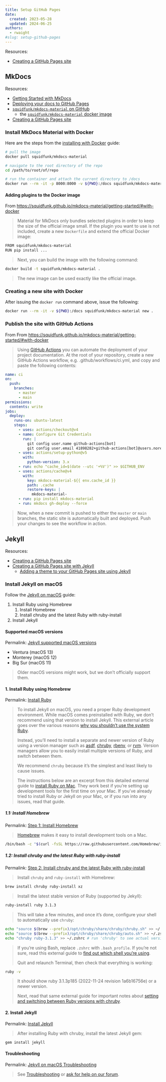```yaml
---
title: Setup GitHub Pages
date:
  created: 2023-05-28
  updated: 2024-06-25
authors:
  - rwaight
#slug: setup-github-pages
---
```



Resources:
* [Creating a GitHub Pages site](https://docs.github.com/en/pages/getting-started-with-github-pages/creating-a-github-pages-site)


## MkDocs

Resources:
* [Getting Started with MkDocs](https://www.mkdocs.org/getting-started/)
* [Deploying your docs to GitHub Pages](https://www.mkdocs.org/user-guide/deploying-your-docs/#github-pages)
* [`squidfunk/mkdocs-material` on GitHub](https://github.com/squidfunk/mkdocs-material)
    * the [`squidfunk/mkdocs-material` docker image](https://hub.docker.com/r/squidfunk/mkdocs-material)
* [Creating a GitHub Pages site](https://docs.github.com/en/pages/getting-started-with-github-pages/creating-a-github-pages-site)


### Install MkDocs Material with Docker

Here are the steps from the [installing with Docker](https://squidfunk.github.io/mkdocs-material/getting-started/#with-docker) guide:

```bash
# pull the image
docker pull squidfunk/mkdocs-material

# navigate to the root directory of the repo
cd /path/to/root/of/repo

# run the container and attach the current directory to /docs
docker run --rm -it -p 8000:8000 -v ${PWD}:/docs squidfunk/mkdocs-material
```


#### Adding plugins to the Docker image
From https://squidfunk.github.io/mkdocs-material/getting-started/#with-docker

> Material for MkDocs only bundles selected plugins in order to keep the size of the official image small. If the plugin you want to use is not included, create a new `Dockerfile` and extend the official Docker image:
```bash
FROM squidfunk/mkdocs-material
RUN pip install ...
```
> Next, you can build the image with the following command:
```bash
docker build -t squidfunk/mkdocs-material .
```
> The new image can be used exactly like the official image.


### Creating a new site with Docker

After issuing the `docker run` command above, issue the following:
```bash
docker run --rm -it -v ${PWD}:/docs squidfunk/mkdocs-material new .
```


### Publish the site with GitHub Actions
From From https://squidfunk.github.io/mkdocs-material/getting-started/#with-docker

> Using [GitHub Actions](https://github.com/features/actions) you can automate the deployment of your project documentation. At the root of your repository, create a new GitHub Actions workflow, e.g. .github/workflows/ci.yml, and copy and paste the following contents:
```yml
name: ci 
on:
  push:
    branches:
      - master 
      - main
permissions:
  contents: write
jobs:
  deploy:
    runs-on: ubuntu-latest
    steps:
      - uses: actions/checkout@v4
      - name: Configure Git Credentials
        run: |
          git config user.name github-actions[bot]
          git config user.email 41898282+github-actions[bot]@users.noreply.github.com
      - uses: actions/setup-python@v5
        with:
          python-version: 3.x
      - run: echo "cache_id=$(date --utc '+%V')" >> $GITHUB_ENV 
      - uses: actions/cache@v4
        with:
          key: mkdocs-material-${{ env.cache_id }}
          path: .cache
          restore-keys: |
            mkdocs-material-
      - run: pip install mkdocs-material 
      - run: mkdocs gh-deploy --force
```
> Now, when a new commit is pushed to either the `master` or `main` branches, the static site is automatically built and deployed. Push your changes to see the workflow in action.


## Jekyll

Resources:
* [Creating a GitHub Pages site](https://docs.github.com/en/pages/getting-started-with-github-pages/creating-a-github-pages-site)
* [Creating a GitHub Pages site with Jekyll](https://docs.github.com/en/pages/setting-up-a-github-pages-site-with-jekyll/creating-a-github-pages-site-with-jekyll?platform=mac)
    * [Adding a theme to your GitHub Pages site using Jekyll](https://docs.github.com/en/pages/setting-up-a-github-pages-site-with-jekyll/adding-a-theme-to-your-github-pages-site-using-jekyll)


### Install Jekyll on macOS

Follow the [Jekyll on macOS](https://jekyllrb.com/docs/installation/macos/) guide:

1. Install Ruby using Homebrew
    1. Install Homebrew
    2. Install chruby and the latest Ruby with ruby-install
2. Install Jekyll


#### Supported macOS versions

Permalink: [Jekyll supported macOS versions](https://jekyllrb.com/docs/installation/macos/#supported-macos-versions)

* Ventura (macOS 13)
* Monterey (macOS 12)
* Big Sur (macOS 11)

> Older macOS versions might work, but we don’t officially support them.


#### 1. Install Ruby using Homebrew

Permalink: [Install Ruby](https://jekyllrb.com/docs/installation/macos/#install-ruby)

> To install Jekyll on macOS, you need a proper Ruby development environment. While macOS comes preinstalled with Ruby, we don’t recommend using that version to install Jekyll. This external article goes over the various reasons [why you shouldn’t use the system Ruby](https://www.moncefbelyamani.com/why-you-shouldn-t-use-the-system-ruby-to-install-gems-on-a-mac/).
> 
> Instead, you’ll need to install a separate and newer version of Ruby using a version manager such as [asdf](https://asdf-vm.com/), [chruby](https://github.com/postmodern/chruby), [rbenv](https://github.com/rbenv/rbenv), or [rvm](https://rvm.io/). Version managers allow you to easily install multiple versions of Ruby, and switch between them.
> 
> We recommend `chruby` because it’s the simplest and least likely to cause issues.
> 
> The instructions below are an excerpt from this detailed external guide to [install Ruby on Mac](https://www.moncefbelyamani.com/how-to-install-xcode-homebrew-git-rvm-ruby-on-mac/). They work best if you’re setting up development tools for the first time on your Mac. If you’ve already tried to install Ruby or Jekyll on your Mac, or if you run into any issues, read that guide.


##### 1.1: Install Homebrew

Permalink: [Step 1: Install Homebrew](https://jekyllrb.com/docs/installation/macos/#step-1-install-homebrew)

> [Homebrew](https://brew.sh/) makes it easy to install development tools on a Mac.
```bash
/bin/bash -c "$(curl -fsSL https://raw.githubusercontent.com/Homebrew/install/HEAD/install.sh)"
```

##### 1.2: Install chruby and the latest Ruby with ruby-install


Permalink: [Step 2: Install chruby and the latest Ruby with ruby-install](https://jekyllrb.com/docs/installation/macos/#step-2-install-chruby-and-the-latest-ruby-with-ruby-install)

> Install `chruby` and `ruby-install` with Homebrew:
```bash
brew install chruby ruby-install xz
```

> Install the latest stable version of Ruby (supported by Jekyll):
```bash
ruby-install ruby 3.1.3
```

> This will take a few minutes, and once it’s done, configure your shell to automatically use `chruby`:
```bash
echo "source $(brew --prefix)/opt/chruby/share/chruby/chruby.sh" >> ~/.zshrc
echo "source $(brew --prefix)/opt/chruby/share/chruby/auto.sh" >> ~/.zshrc
echo "chruby ruby-3.1.3" >> ~/.zshrc # run 'chruby' to see actual version
```

> If you’re using Bash, replace `.zshrc` with `.bash_profile`. If you’re not sure, read this external guide to [find out which shell you’re using](https://www.moncefbelyamani.com/which-shell-am-i-using-how-can-i-switch/).
> 
> Quit and relaunch Terminal, then check that everything is working:
```bash
ruby -v
```

> It should show ruby 3.1.3p185 (2022-11-24 revision 1a6b16756e) or a newer version.
> 
> Next, read that same external guide for important notes about [setting and switching between Ruby versions with chruby](https://www.moncefbelyamani.com/how-to-install-xcode-homebrew-git-rvm-ruby-on-mac/#how-to-install-different-versions-of-ruby-and-switch-between-them).


#### 2. Install Jekyll


Permalink: [Install Jekyll](https://jekyllrb.com/docs/installation/macos/#install-jekyll)

> After installing Ruby with chruby, install the latest Jekyll gem:
```bash
gem install jekyll
```


#### Troubleshooting

Permalink: [Jekyll on macOS Troubleshooting](https://jekyllrb.com/docs/installation/macos/#troubleshooting)

> See [Troubleshooting](https://jekyllrb.com/docs/troubleshooting/) or [ask for help on our forum](https://talk.jekyllrb.com/).
